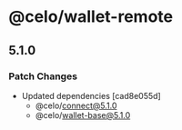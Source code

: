 # @celo/wallet-remote

## 5.1.0

### Patch Changes

- Updated dependencies [cad8e055d]
  - @celo/connect@5.1.0
  - @celo/wallet-base@5.1.0
